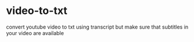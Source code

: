 # video-to-txt
convert youtube video to txt using transcript
but make sure that subtitles in your video are available
